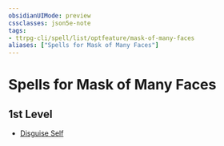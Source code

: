 ```yaml
---
obsidianUIMode: preview
cssclasses: json5e-note
tags:
- ttrpg-cli/spell/list/optfeature/mask-of-many-faces
aliases: ["Spells for Mask of Many Faces"]
---
```

# Spells for Mask of Many Faces

## 1st Level

- [Disguise Self](/CLI/spells/disguise-self.md "PHB")